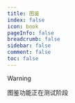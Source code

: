 ```yaml
---
title: 图鉴
index: false
icon: book
pageInfo: false
breadcrumb: false
sidebar: false
comment: false
toc: false
---
```

> [!warning]
> 图鉴功能正在测试阶段


<script setup>
    import { createApp } from 'vue';
    import Wiki from '@source/components/wiki/App.vue';
    const wiki = createApp(Wiki);

</script>

<wiki />